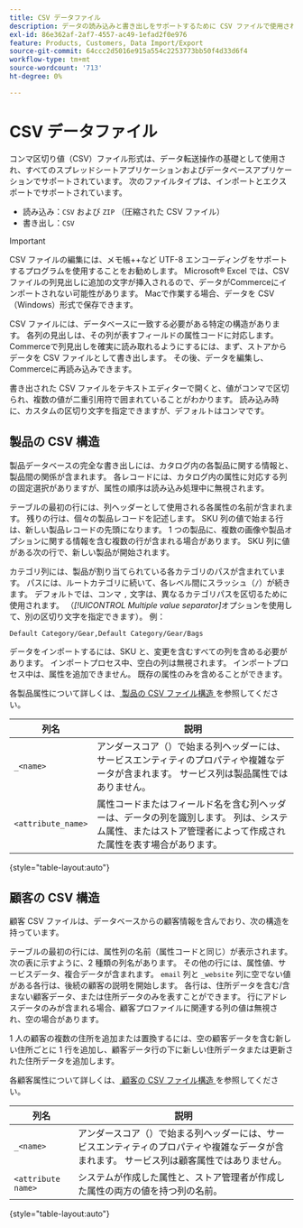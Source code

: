 ```yaml
---
title: CSV データファイル
description: データの読み込みと書き出しをサポートするために CSV ファイルで使用される構造について説明します。
exl-id: 86e362af-2af7-4557-ac49-1efad2f0e976
feature: Products, Customers, Data Import/Export
source-git-commit: 64ccc2d5016e915a554c2253773bb50f4d33d6f4
workflow-type: tm+mt
source-wordcount: '713'
ht-degree: 0%

---
```


# CSV データファイル

コンマ区切り値（CSV）ファイル形式は、データ転送操作の基礎として使用され、すべてのスプレッドシートアプリケーションおよびデータベースアプリケーションでサポートされています。 次のファイルタイプは、インポートとエクスポートでサポートされています。

- 読み込み：`CSV` および `ZIP` （圧縮された CSV ファイル）
- 書き出し：`CSV`

>[!IMPORTANT]
>
>CSV ファイルの編集には、メモ帳++など UTF-8 エンコーディングをサポートするプログラムを使用することをお勧めします。 Microsoft® Excel では、CSV ファイルの列見出しに追加の文字が挿入されるので、データがCommerceにインポートされない可能性があります。 Macで作業する場合、データを CSV （Windows）形式で保存できます。

CSV ファイルには、データベースに一致する必要がある特定の構造があります。 各列の見出しは、その列が表すフィールドの属性コードに対応します。 Commerceで列見出しを確実に読み取れるようにするには、まず、ストアからデータを CSV ファイルとして書き出します。 その後、データを編集し、Commerceに再読み込みできます。

書き出された CSV ファイルをテキストエディターで開くと、値がコンマで区切られ、複数の値が二重引用符で囲まれていることがわかります。 読み込み時に、カスタムの区切り文字を指定できますが、デフォルトはコンマです。

## 製品の CSV 構造

製品データベースの完全な書き出しには、カタログ内の各製品に関する情報と、製品間の関係が含まれます。 各レコードには、カタログ内の属性に対応する列の固定選択がありますが、属性の順序は読み込み処理中に無視されます。

テーブルの最初の行には、列ヘッダーとして使用される各属性の名前が含まれます。 残りの行は、個々の製品レコードを記述します。 SKU 列の値で始まる行は、新しい製品レコードの先頭になります。 1 つの製品に、複数の画像や製品オプションに関する情報を含む複数の行が含まれる場合があります。 SKU 列に値がある次の行で、新しい製品が開始されます。

カテゴリ列には、製品が割り当てられている各カテゴリのパスが含まれています。 パスには、ルートカテゴリに続いて、各レベル間にスラッシュ（`/`）が続きます。 デフォルトでは、コンマ `,` 文字は、異なるカテゴリパスを区切るために使用されます。 （_[!UICONTROL Multiple value separator]_&#x200B;オプションを使用して、別の区切り文字を指定できます）。 例：

`Default Category/Gear,Default Category/Gear/Bags`

データをインポートするには、SKU と、変更を含むすべての列を含める必要があります。 インポートプロセス中、空白の列は無視されます。 インポートプロセス中は、属性を追加できません。 既存の属性のみを含めることができます。

各製品属性について詳しくは、[ 製品の CSV ファイル構造 ](data-attributes-product.md) を参照してください。

| 列名 | 説明 |
| ----------- | ----------- |
| `_<name>` | アンダースコア（）で始まる列ヘッダーには、サービスエンティティのプロパティや複雑なデータが含まれます。 サービス列は製品属性ではありません。 |
| `<attribute_name>` | 属性コードまたはフィールド名を含む列ヘッダーは、データの列を識別します。 列は、システム属性、またはストア管理者によって作成された属性を表す場合があります。 |

{style="table-layout:auto"}

## 顧客の CSV 構造

顧客 CSV ファイルは、データベースからの顧客情報を含んでおり、次の構造を持っています。

テーブルの最初の行には、属性列の名前（属性コードと同じ）が表示されます。 次の表に示すように、2 種類の列名があります。 その他の行には、属性値、サービスデータ、複合データが含まれます。 `email` 列と `_website` 列に空でない値がある各行は、後続の顧客の説明を開始します。 各行は、住所データを含む/含まない顧客データ、または住所データのみを表すことができます。 行にアドレスデータのみが含まれる場合、顧客プロファイルに関連する列の値は無視され、空の場合があります。

1 人の顧客の複数の住所を追加または置換するには、空の顧客データを含む新しい住所ごとに 1 行を追加し、顧客データ行の下に新しい住所データまたは更新された住所データを追加します。

各顧客属性について詳しくは、[ 顧客の CSV ファイル構造 ](data-attributes-customer.md) を参照してください。

| 列名 | 説明 |
| ----------- | ----------- |
| `_<name>` | アンダースコア（）で始まる列ヘッダーには、サービスエンティティのプロパティや複雑なデータが含まれます。 サービス列は顧客属性ではありません。 |
| `<attribute name>` | システムが作成した属性と、ストア管理者が作成した属性の両方の値を持つ列の名前。 |

{style="table-layout:auto"}
